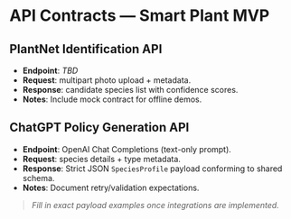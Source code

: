 # API Contracts — Smart Plant MVP

## PlantNet Identification API
- **Endpoint**: _TBD_
- **Request**: multipart photo upload + metadata.
- **Response**: candidate species list with confidence scores.
- **Notes**: Include mock contract for offline demos.

## ChatGPT Policy Generation API
- **Endpoint**: OpenAI Chat Completions (text-only prompt).
- **Request**: species details + type metadata.
- **Response**: Strict JSON `SpeciesProfile` payload conforming to shared schema.
- **Notes**: Document retry/validation expectations.

> _Fill in exact payload examples once integrations are implemented._
